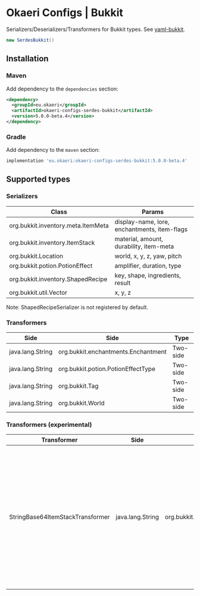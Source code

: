 # Okaeri Configs | Bukkit

Serializers/Deserializers/Transformers for Bukkit types. See [yaml-bukkit](https://github.com/OkaeriPoland/okaeri-configs/tree/master/yaml-bukkit).

```java
new SerdesBukkit()
```

## Installation

### Maven

Add dependency to the `dependencies` section:

```xml
<dependency>
  <groupId>eu.okaeri</groupId>
  <artifactId>okaeri-configs-serdes-bukkit</artifactId>
  <version>5.0.0-beta.4</version>
</dependency>
```

### Gradle

Add dependency to the `maven` section:

```groovy
implementation 'eu.okaeri:okaeri-configs-serdes-bukkit:5.0.0-beta.4'
```

## Supported types

### Serializers

| Class | Params |
|-|-|
| org.bukkit.inventory.meta.ItemMeta | display-name, lore, enchantments, item-flags |
| org.bukkit.inventory.ItemStack | material, amount, durability, item-meta |
| org.bukkit.Location | world, x, y, z, yaw, pitch |
| org.bukkit.potion.PotionEffect | amplifier, duration, type |
| org.bukkit.inventory.ShapedRecipe | key, shape, ingredients, result |
| org.bukkit.util.Vector | x, y, z |

Note: ShapedRecipeSerializer is not registered by default.

### Transformers

| Side | Side | Type |
|-|-|-|
| java.lang.String | org.bukkit.enchantments.Enchantment | Two-side |
| java.lang.String | org.bukkit.potion.PotionEffectType | Two-side |
| java.lang.String | org.bukkit.Tag | Two-side |
| java.lang.String | org.bukkit.World | Two-side |

### Transformers (experimental)

| Transformer | Side | Side | Type | Note |
|-|-|-|-|-|
| StringBase64ItemStackTransformer | java.lang.String | org.bukkit.inventory.ItemStack | Two-side | Available as ItemStackSerializer mode override (failsafe). Base64 encodes/decodes ItemStack using BukkitObject streams, stability between versions highly depends on the underlying server-side implementation and has not been determined. Intended use is storage-only. See class javadocs for more details. |
